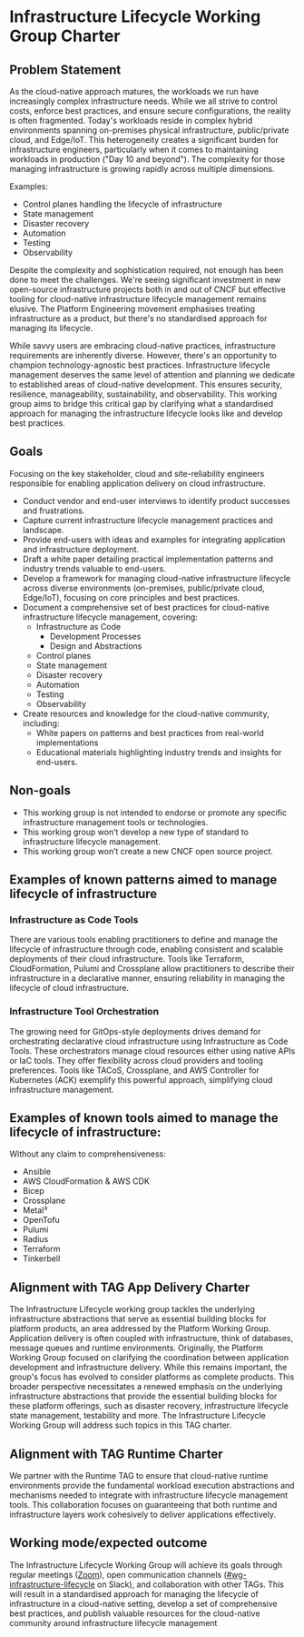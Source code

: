 # Infrastructure Lifecycle Working Group Charter

## Problem Statement

As the cloud-native approach matures, the workloads we run have increasingly complex infrastructure needs. While we all strive to control costs, enforce best practices, and ensure secure configurations, the reality is often fragmented. Today's workloads reside in complex hybrid environments spanning on-premises physical infrastructure, public/private cloud, and Edge/IoT. This heterogeneity creates a significant burden for infrastructure engineers, particularly when it comes to maintaining workloads in production ("Day 10 and beyond"). The complexity for those managing infrastructure is growing rapidly across multiple dimensions.

Examples:

* Control planes handling the lifecycle of infrastructure
* State management
* Disaster recovery
* Automation
* Testing
* Observability

Despite the complexity and sophistication required, not enough has been done to meet the challenges. We're seeing significant investment in new open-source infrastructure projects both in and out of CNCF but effective tooling for cloud-native infrastructure lifecycle management remains elusive. The Platform Engineering movement emphasises treating infrastructure as a product, but there's no standardised approach for managing its lifecycle.

While savvy users are embracing cloud-native practices, infrastructure requirements are inherently diverse. However, there's an opportunity to champion technology-agnostic best practices. Infrastructure lifecycle management deserves the same level of attention and planning we dedicate to established areas of cloud-native development. This ensures security, resilience, manageability, sustainability, and observability. This working group aims to bridge this critical gap by clarifying what a standardised approach for managing the infrastructure lifecycle looks like and develop best practices.

## Goals

Focusing on the key stakeholder, cloud and site-reliability engineers responsible for enabling application delivery on cloud infrastructure.

* Conduct vendor and end-user interviews to identify product successes and frustrations.
* Capture current infrastructure lifecycle management practices and landscape.
* Provide end-users with ideas and examples for integrating application and infrastructure deployment.
* Draft a white paper detailing practical implementation patterns and industry trends valuable to end-users.
* Develop a framework for managing cloud-native infrastructure lifecycle across diverse environments (on-premises, public/private cloud, Edge/IoT), focusing on core principles and best practices.
* Document a comprehensive set of best practices for cloud-native infrastructure lifecycle management, covering:  
  * Infrastructure as Code
    * Development Processes
    * Design and Abstractions
  * Control planes
  * State management
  * Disaster recovery
  * Automation
  * Testing
  * Observability
* Create resources and knowledge for the cloud-native community, including:
  * White papers on patterns and best practices from real-world implementations
  * Educational materials highlighting industry trends and insights for end-users.

## Non-goals

* This working group is not intended to endorse or promote any specific infrastructure management tools or technologies.
* This working group won’t develop a new type of standard to infrastructure lifecycle management.
* This working group won’t create a new CNCF open source project.

## Examples of known patterns aimed to manage lifecycle of infrastructure

### Infrastructure as Code Tools

There are various tools enabling practitioners to define and manage the lifecycle of infrastructure through code, enabling consistent and scalable deployments of their cloud infrastructure. Tools like Terraform, CloudFormation, Pulumi and Crossplane allow practitioners to describe their infrastructure in a declarative manner, ensuring reliability in managing the lifecycle of cloud infrastructure.

### Infrastructure Tool Orchestration

The growing need for GitOps-style deployments drives demand for orchestrating declarative cloud infrastructure using Infrastructure as Code Tools. These orchestrators manage cloud resources either using native APIs or IaC tools. They offer flexibility across cloud providers and tooling preferences. Tools like TACoS, Crossplane, and AWS Controller for Kubernetes (ACK) exemplify this powerful approach, simplifying cloud infrastructure management.

## Examples of known tools aimed to manage the lifecycle of infrastructure:

Without any claim to comprehensiveness:

* Ansible
* AWS CloudFormation & AWS CDK
* Bicep
* Crossplane
* Metal³
* OpenTofu
* Pulumi
* Radius
* Terraform
* Tinkerbell

## Alignment with TAG App Delivery Charter

The Infrastructure Lifecycle working group tackles the underlying infrastructure abstractions that serve as essential building blocks for platform products, an area addressed by the Platform Working Group. Application delivery is often coupled with infrastructure, think of databases, message queues and runtime environments. Originally, the Platform Working Group focused on clarifying the coordination between application development and infrastructure delivery. While this remains important, the group's focus has evolved to consider platforms as complete products. This broader perspective necessitates a renewed emphasis on the underlying infrastructure abstractions that provide the essential building blocks for these platform offerings, such as disaster recovery, infrastructure lifecycle state management, testability and more. The Infrastructure Lifecycle Working Group will address such topics in this TAG charter.

## Alignment with TAG Runtime Charter

We partner with the Runtime TAG to ensure that cloud-native runtime environments provide the fundamental workload execution abstractions and mechanisms needed to integrate with infrastructure lifecycle management tools. This collaboration focuses on guaranteeing that both runtime and infrastructure layers work cohesively to deliver applications effectively.

## Working mode/expected outcome

The Infrastructure Lifecycle Working Group will achieve its goals through regular meetings ([Zoom](https://zoom-lfx.platform.linuxfoundation.org/meeting/96148400770?password=767d45df-c7cf-4400-9239-e789115cc85e&invite=true)), open communication channels ([#wg-infrastructure-lifecycle](https://cloud-native.slack.com/archives/C06USDTN683) on Slack), and collaboration with other TAGs. This will result in a standardised approach for managing the lifecycle of infrastructure in a cloud-native setting, develop a set of comprehensive best practices, and publish valuable resources for the cloud-native community around infrastructure lifecycle management
